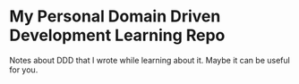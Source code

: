 # My Personal Domain Driven Development Learning Repo
Notes about DDD that I wrote while learning about it. Maybe it can be useful for you.
